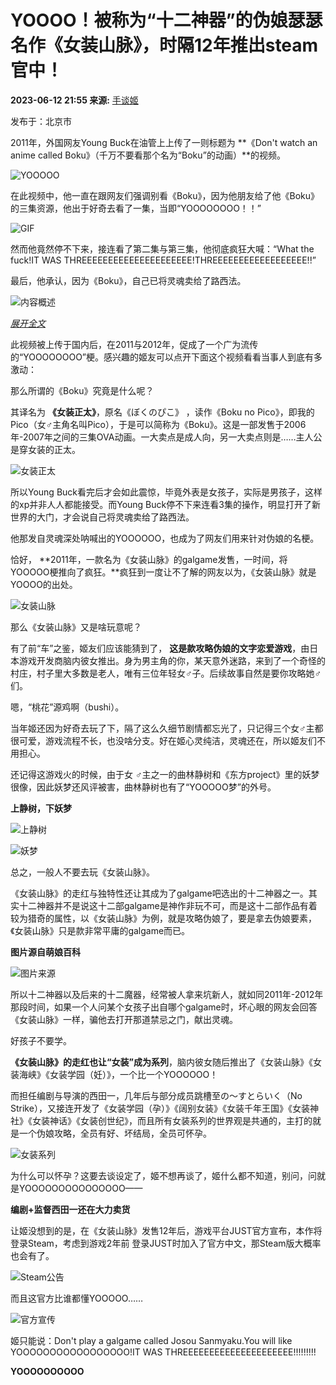# YOOOO！被称为“十二神器”的伪娘瑟瑟名作《女装山脉》，时隔12年推出steam官中！

**2023-06-12 21:55 来源:** [手谈姬](https://www.sohu.com/?spm=smpc.content-abroad.content.1.1732255717758DbU6dnE)

发布于：北京市

2011年，外国网友Young Buck在油管上上传了一则标题为 **《Don't watch an anime called Boku》（千万不要看那个名为“Boku”的动画）**的视频。

![YOOOOO](//p1.itc.cn/q_70/images03/20230613/b36f47aba78a40e191012571e2ccff29.jpeg)

在此视频中，他一直在跟网友们强调别看《Boku》，因为他朋友给了他《Boku》的三集资源，他出于好奇去看了一集，当即“YOOOOOOOO！！”

![GIF](https://p8.itc.cn/q_70/images03/20230613/2302492064614db882131bc3e7fb4882.gif)

然而他竟然停不下来，接连看了第二集与第三集，他彻底疯狂大喊：“What the fuck!IT WAS THREEEEEEEEEEEEEEEEEEEEE!THREEEEEEEEEEEEEEEEEE!!”

最后，他承认，因为《Boku》，自己已将灵魂卖给了路西法。

![内容概述](//p2.itc.cn/q_70/images03/20230613/c07fa02454314f57b319cbaab839394c.jpeg)

[_展开全文_](javascript:;)

此视频被上传于国内后，在2011与2012年，促成了一个广为流传的“YOOOOOOOO”梗。感兴趣的姬友可以点开下面这个视频看看当事人到底有多激动：

那么所谓的《Boku》究竟是什么呢？

其译名为 **《女装正太》**，原名《ぼくのぴこ》 ，读作《Boku no Pico》，即我的Pico（女♂主角名叫Pico），于是可以简称为《Boku》。这是一部发售于2006年-2007年之间的三集OVA动画。一大卖点是成人向，另一大卖点则是……主人公是穿女装的正太。

![女装正太](https://p8.itc.cn/q_70/images03/20230613/9be2784cca58406dbe8c74bc949b28ca.png)

所以Young Buck看完后才会如此震惊，毕竟外表是女孩子，实际是男孩子，这样的xp并非人人都能接受。而Young Buck停不下来连看3集的操作，明显打开了新世界的大门，才会说自己将灵魂卖给了路西法。

他那发自灵魂深处呐喊出的YOOOOOO，也成为了网友们用来针对伪娘的名梗。

恰好， **2011年，一款名为《女装山脉》的galgame发售，一时间，将YOOOOO梗推向了疯狂。**疯狂到一度让不了解的网友以为，《女装山脉》就是YOOOO的出处。

![女装山脉](//p7.itc.cn/q_70/images03/20230613/d946fc650c884e1c849707ed9cd0ef7a.jpeg)

那么《女装山脉》又是啥玩意呢？

有了前“车”之鉴，姬友们应该能猜到了， **这是款攻略伪娘的文字恋爱游戏**，由日本游戏开发商脑内彼女推出。身为男主角的你，某天意外迷路，来到了一个奇怪的村庄，村子里大多数是老人，唯有三位年轻女♂子。后续故事自然是要你攻略她♂们。

嗯，“桃花”源鸡啊（bushi）。

当年姬还因为好奇去玩了下，隔了这么久细节剧情都忘光了，只记得三个女♂主都很可爱，游戏流程不长，也没啥分支。好在姬心灵纯洁，灵魂还在，所以姬友们不用担心。

还记得这游戏火的时候，由于女 ♂主之一的曲林静树和《东方project》里的妖梦很像，因此妖梦还风评被害，曲林静树也有了“YOOOOO梦”的外号。

**上静树，下妖梦**

![上静树](https://p8.itc.cn/q_70/images03/20230613/28676f52216c45b3b82762be7efed700.jpeg)

![妖梦](https://p3.itc.cn/q_70/images03/20230613/de185aca46c34fe294fc242c0dd4949e.png)

总之，一般人不要去玩《女装山脉》。

《女装山脉》的走红与独特性还让其成为了galgame吧选出的十二神器之一。其实十二神器并不是说这十二部galgame是神作非玩不可，而是这十二部作品有着较为猎奇的属性，以《女装山脉》为例，就是攻略伪娘了，要是拿去伪娘要素，《女装山脉》只是款非常平庸的galgame而已。

**图片源自萌娘百科**

![图片来源](https://p2.itc.cn/q_70/images03/20230613/2aab66b244ed4f3f81d3a396e1a1c756.png)

所以十二神器以及后来的十二魔器，经常被人拿来坑新人，就如同2011年-2012年那段时间，如果一个人问某个女孩子出自哪个galgame时，坏心眼的网友会回答《女装山脉》一样，骗他去打开那道禁忌之门，献出灵魂。

好孩子不要学。

**《女装山脉》的走红也让“女装”成为系列**，脑内彼女随后推出了《女装山脉》《女装海峡》《女装学园（妊）》，一个比一个YOOOOOO！

而担任编剧与导演的西田一，几年后与部分成员跳槽至の～すとらいく（No Strike），又接连开发了《女装学园（孕）》《阔别女装》《女装千年王国》《女装神社》《女装神话》《女装创世纪》，而且所有女装系列的世界观是共通的，主打的就是一个伪娘攻略，全员有好、坏结局，全员可怀孕。

![女装系列](//p7.itc.cn/q_70/images03/20230613/117d7853d84542b1b4452cf0ce41c369.jpeg)

为什么可以怀孕？这要去谈设定了，姬不想再谈了，姬什么都不知道，别问，问就是YOOOOOOOOOOOOOOO——

**编剧+监督西田一还在大力卖货**

让姬没想到的是，在《女装山脉》发售12年后，游戏平台JUST官方宣布，本作将登录Steam，考虑到游戏2年前 登录JUST时加入了官方中文，那Steam版大概率也会有了。

![Steam公告](//p4.itc.cn/q_70/images03/20230613/4e16b87875fd4df6a2d72c0e214d2e0d.jpeg)

而且这官方比谁都懂YOOOOO……

![官方宣传](//p6.itc.cn/q_70/images03/20230613/53252153763e40ad8a9c9a5ff1f250d7.jpeg)

姬只能说：Don't play a galgame called Josou Sanmyaku.You will like YOOOOOOOOOOOOOOOOO!IT WAS THREEEEEEEEEEEEEEEEEEEEE!!!!!!!!!

**YOOOOOOOOOO**